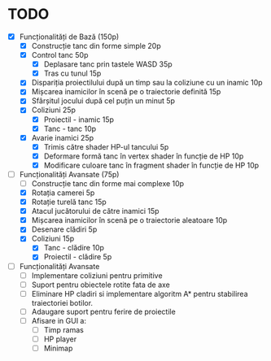 # TODO
- [x] Funcționalități de Bază (150p)
    - [x] Construcție tanc din forme simple 20p
    - [x] Control tanc 50p
        - [x] Deplasare tanc prin tastele WASD 35p
        - [x] Tras cu tunul 15p
    - [x] Dispariția proiectilului după un timp sau la coliziune cu un inamic 10p
    - [x] Mișcarea inamicilor în scenă pe o traiectorie definită 15p
    - [x] Sfârșitul jocului după cel puțin un minut 5p
    - [x] Coliziuni 25p
        - [x] Proiectil - inamic 15p
        - [x] Tanc - tanc 10p
    - [x] Avarie inamici 25p
        - [x] Trimis către shader HP-ul tancului 5p
        - [x] Deformare formă tanc în vertex shader în funcție de HP 10p
        - [x] Modificare culoare tanc în fragment shader în funcție de HP 10p

- [ ] Funcționalități Avansate (75p)
    - [ ] Construcție tanc din forme mai complexe 10p
    - [x] Rotația camerei 5p
    - [x] Rotație turelă tanc 15p
    - [x] Atacul jucătorului de către inamici 15p
    - [x] Mișcarea inamicilor în scenă pe o traiectorie aleatoare 10p
    - [x] Desenare clădiri 5p
    - [x] Coliziuni 15p
        - [x] Tanc - clădire 10p
        - [x] Proiectil - clădire 5p

- [ ] Funcționalități Avansate
    - [ ] Implementare coliziuni pentru primitive
    - [ ] Suport pentru obiectele rotite fata de axe
    - [ ] Eliminare HP cladiri si implementare algoritm A* pentru stabilirea traiectoriei botilor.
    - [ ] Adaugare suport pentru ferire de proiectile
    - [ ] Afisare in GUI a:
      - [ ] Timp ramas
      - [ ] HP player
      - [ ] Minimap
